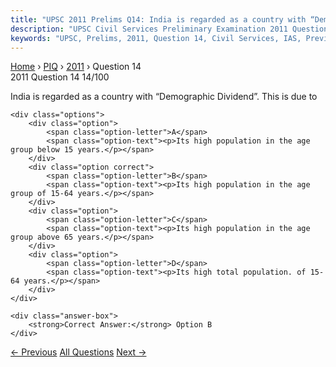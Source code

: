 ```yaml
---
title: "UPSC 2011 Prelims Q14: India is regarded as a country with “Demographic Dividend”...."
description: "UPSC Civil Services Preliminary Examination 2011 Question 14 with options and answer"
keywords: "UPSC, Prelims, 2011, Question 14, Civil Services, IAS, Previous Year Questions"
---
```


<nav class="breadcrumb">
    <a href="../../">Home</a>
    <span>›</span>
    <a href="../">PIQ</a>
    <span>›</span>
    <a href="./">2011</a>
    <span>›</span>
    <span>Question 14</span>
</nav>

<div class="question-header">
    <div class="question-meta">
        <span class="year-badge">2011</span>
        <span class="question-number">Question 14</span>
        <span class="progress">14/100</span>
    </div>
    <div class="progress-bar">
        <div class="progress-fill" style="width: 14.0%"></div>
    </div>
</div>

<div class="question-content">
    <div class="question-text">
        <p>India is regarded as a country with “Demographic Dividend”. This is due to</p>
    </div>
    
    <div class="options">
        <div class="option">
            <span class="option-letter">A</span>
            <span class="option-text"><p>Its high population in the age group below 15 years.</p></span>
        </div>
        <div class="option correct">
            <span class="option-letter">B</span>
            <span class="option-text"><p>Its high population in the age group of 15-64 years.</p></span>
        </div>
        <div class="option">
            <span class="option-letter">C</span>
            <span class="option-text"><p>Its high population in the age group above 65 years.</p></span>
        </div>
        <div class="option">
            <span class="option-letter">D</span>
            <span class="option-text"><p>Its high total population. of 15-64 years.</p></span>
        </div>
    </div>

    <div class="answer-box">
        <strong>Correct Answer:</strong> Option B
    </div>
</div>

<div class="question-nav">
    <a href="../q013-a-rapid-increase-in-the-rate-of-inflation-is-somet/" class="nav-btn prev">← Previous</a>
    <a href="../" class="nav-btn center">All Questions</a>
    <a href="../q015-regarding-carbon-credits-which-one-of-the-followin/" class="nav-btn next">Next →</a>
</div>
